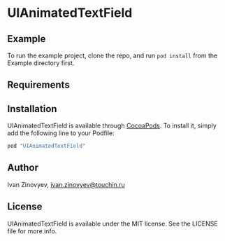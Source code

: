 # UIAnimatedTextField

## Example

To run the example project, clone the repo, and run `pod install` from the Example directory first.

## Requirements

## Installation

UIAnimatedTextField is available through [CocoaPods](http://cocoapods.org). To install
it, simply add the following line to your Podfile:

```ruby
pod "UIAnimatedTextField"
```

## Author

Ivan Zinovyev, ivan.zinovyev@touchin.ru

## License

UIAnimatedTextField is available under the MIT license. See the LICENSE file for more info.

